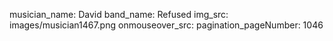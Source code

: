 musician_name: David
band_name: Refused
img_src: images/musician1467.png
onmouseover_src: 
pagination_pageNumber: 1046